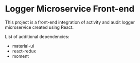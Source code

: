 # Logger Microservice Front-end

This project is a front-end integration of activity and audit logger microservice created using React.

List of additional dependencies:
- material-ui
- react-redux
- moment

